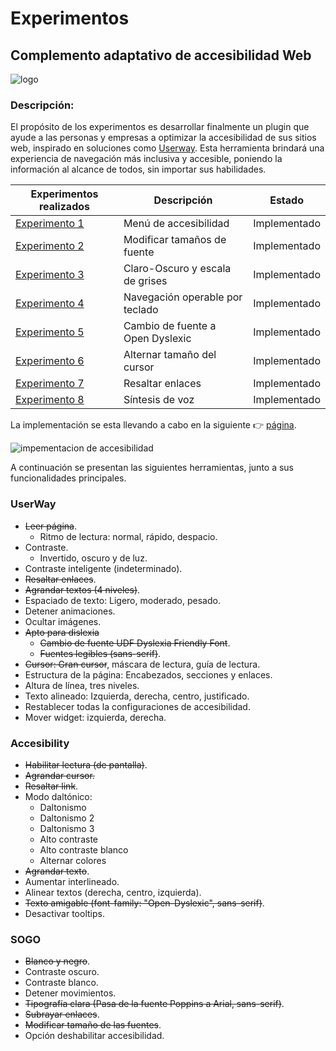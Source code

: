 # Experimentos

## Complemento adaptativo de accesibilidad Web 

![logo](../accesibilidad/Experimentos/imagenes/logo.webp)

### Descripción:

El propósito de los experimentos es desarrollar finalmente un plugin que ayude a las personas y empresas a optimizar la accesibilidad de sus sitios web, inspirado en soluciones como [Userway](https://userway.org/). Esta herramienta brindará una experiencia de navegación más inclusiva y accesible, poniendo la información al alcance de todos, sin importar sus habilidades.

|Experimentos realizados | Descripción| Estado |
|------------------------|------------|-------------|
|[Experimento 1](https://github.com/german-rs/accesibilidad/tree/main/Experimentos/experimento1)| Menú de accesibilidad    | Implementado |
|[Experimento 2](https://github.com/german-rs/accesibilidad/tree/main/Experimentos/experimento2)| Modificar tamaños de fuente | Implementado |
|[Experimento 3](https://github.com/german-rs/accesibilidad/tree/main/Experimentos/experimento3)| Claro-Oscuro y escala de grises | Implementado | 
|[Experimento 4](https://github.com/german-rs/accesibilidad/tree/main/Experimentos/experimento4)| Navegación operable por teclado | Implementado|
|[Experimento 5](https://github.com/german-rs/accesibilidad/tree/main/Experimentos/experimento5)| Cambio de fuente a Open Dyslexic | Implementado|
|[Experimento 6](https://github.com/german-rs/accesibilidad/tree/main/Experimentos/experimento6)| Alternar tamaño del cursor | Implementado|
|[Experimento 7](https://github.com/german-rs/accesibilidad/tree/main/Experimentos/experimento7)| Resaltar enlaces| Implementado|
|[Experimento 8](https://github.com/german-rs/accesibilidad/tree/main/Experimentos/experimento8)| Síntesis de voz| Implementado |

La implementación se esta llevando a cabo en la siguiente 👉 [página](https://portafolio-1-rust.vercel.app/).

![impementacion de accesibilidad](../accesibilidad/Experimentos/imagenes/implementacion.jpg)


A continuación se presentan las siguientes herramientas, junto a sus funcionalidades principales.

### UserWay
- ~~Leer página~~.
    - Ritmo de lectura: normal, rápido, despacio.
- Contraste.
    - Invertido, oscuro y de luz.
- Contraste inteligente (indeterminado).
- ~~Resaltar enlaces~~.
- ~~Agrandar textos (4 niveles)~~.
- Espaciado de texto: Ligero, moderado, pesado.
- Detener animaciones.
- Ocultar imágenes.
- ~~Apto para dislexia~~
    - ~~Cambio de fuente UDF Dyslexia Friendly Font~~.
    - ~~Fuentes legibles (sans-serif)~~.
- ~~Cursor: Gran cursor~~, máscara de lectura, guía de lectura.
- Estructura de la página: Encabezados, secciones y enlaces.
- Altura de línea, tres niveles.
- Texto alineado: Izquierda, derecha, centro, justificado.
- Restablecer todas la configuraciones de accesibilidad.
- Mover widget: izquierda, derecha.

### Accesibility

- ~~Habilitar lectura (de pantalla)~~.
- ~~Agrandar cursor.~~
- ~~Resaltar link~~.
- Modo daltónico: 
    - Daltonismo
    - Daltonismo 2 
    - Daltonismo 3 
    - Alto contraste 
    - Alto contraste blanco
    - Alternar colores
- ~~Agrandar texto~~.
- Aumentar interlineado.
- Alinear textos (derecha, centro, izquierda).
- ~~Texto amigable (font-family: "Open-Dyslexic", sans-serif)~~.
- Desactivar tooltips.

### SOGO
- ~~Blanco y negro~~.
- Contraste oscuro.
- Contraste blanco.
- Detener movimientos.
- ~~Tipografía clara (Pasa de la fuente Poppins a Arial, sans-serif)~~.
- ~~Subrayar enlaces~~.
- ~~Modificar tamaño de las fuentes~~.
- Opción deshabilitar accesibilidad. 